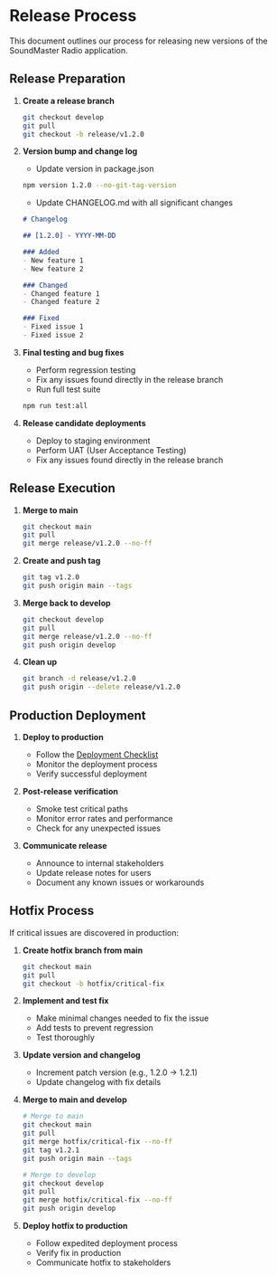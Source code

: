 
# Release Process

This document outlines our process for releasing new versions of the SoundMaster Radio application.

## Release Preparation

1. **Create a release branch**
   ```bash
   git checkout develop
   git pull
   git checkout -b release/v1.2.0
   ```

2. **Version bump and change log**
   - Update version in package.json
   ```bash
   npm version 1.2.0 --no-git-tag-version
   ```
   - Update CHANGELOG.md with all significant changes
   ```markdown
   # Changelog

   ## [1.2.0] - YYYY-MM-DD

   ### Added
   - New feature 1
   - New feature 2

   ### Changed
   - Changed feature 1
   - Changed feature 2

   ### Fixed
   - Fixed issue 1
   - Fixed issue 2
   ```

3. **Final testing and bug fixes**
   - Perform regression testing
   - Fix any issues found directly in the release branch
   - Run full test suite
   ```bash
   npm run test:all
   ```

4. **Release candidate deployments**
   - Deploy to staging environment
   - Perform UAT (User Acceptance Testing)
   - Fix any issues found directly in the release branch

## Release Execution

1. **Merge to main**
   ```bash
   git checkout main
   git pull
   git merge release/v1.2.0 --no-ff
   ```

2. **Create and push tag**
   ```bash
   git tag v1.2.0
   git push origin main --tags
   ```

3. **Merge back to develop**
   ```bash
   git checkout develop
   git pull
   git merge release/v1.2.0 --no-ff
   git push origin develop
   ```

4. **Clean up**
   ```bash
   git branch -d release/v1.2.0
   git push origin --delete release/v1.2.0
   ```

## Production Deployment

1. **Deploy to production**
   - Follow the [Deployment Checklist](./DEPLOYMENT_CHECKLIST.md)
   - Monitor the deployment process
   - Verify successful deployment

2. **Post-release verification**
   - Smoke test critical paths
   - Monitor error rates and performance
   - Check for any unexpected issues

3. **Communicate release**
   - Announce to internal stakeholders
   - Update release notes for users
   - Document any known issues or workarounds

## Hotfix Process

If critical issues are discovered in production:

1. **Create hotfix branch from main**
   ```bash
   git checkout main
   git pull
   git checkout -b hotfix/critical-fix
   ```

2. **Implement and test fix**
   - Make minimal changes needed to fix the issue
   - Add tests to prevent regression
   - Test thoroughly

3. **Update version and changelog**
   - Increment patch version (e.g., 1.2.0 → 1.2.1)
   - Update changelog with fix details

4. **Merge to main and develop**
   ```bash
   # Merge to main
   git checkout main
   git pull
   git merge hotfix/critical-fix --no-ff
   git tag v1.2.1
   git push origin main --tags

   # Merge to develop
   git checkout develop
   git pull
   git merge hotfix/critical-fix --no-ff
   git push origin develop
   ```

5. **Deploy hotfix to production**
   - Follow expedited deployment process
   - Verify fix in production
   - Communicate hotfix to stakeholders
